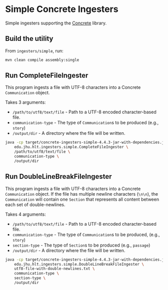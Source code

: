 # Simple Concrete Ingesters

Simple ingesters supporting the [Concrete](https://github.com/hltcoe/concrete) library.

## Build the utility
From `ingesters/simple`, run:
```sh
mvn clean compile assembly:single
```

## Run CompleteFileIngester
This program ingests a file with UTF-8 characters into a Concrete `Communication` object.

Takes 3 arguments:
* `/path/to/utf8/text/file` - Path to a UTF-8 encoded character-based file.
* `communication-type` - The type of `Communication`s to be produced (e.g., `story`)
* `/output/dir` - A directory where the file will be written.

```sh
java -cp target/concrete-ingesters-simple-4.4.3-jar-with-dependencies.jar \
    edu.jhu.hlt.ingesters.simple.CompleteFileIngester \
    /path/to/utf8/text/file \
    communication-type \
    /output/dir
```

## Run DoubleLineBreakFileIngester
This program ingests a file with UTF-8 characters into a Concrete `Communication` object. If
the file has multiple newline characters (`\n\n`), the `Communication` will contain one `Section`
that represents all content between each set of double-newlines.

Takes 4 arguments:
* `/path/to/utf8/text/file` - Path to a UTF-8 encoded character-based file.
* `communication-type` - The type of `Communication`s to be produced, (e.g., `story`)
* `section-type` - The type of `Section`s to be produced (e.g., `passage`)
* `/output/dir` - A directory where the file will be written.

```sh
java -cp target/concrete-ingesters-simple-4.4.3-jar-with-dependencies.jar \
    edu.jhu.hlt.ingesters.simple.DoubleLineBreakFileIngester \
    utf8-file-with-double-newlines.txt \
    communication-type \
    section-type \
    /output/dir
```
